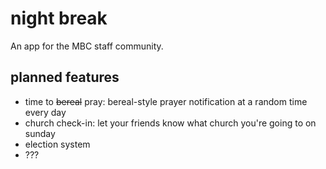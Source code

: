 # night break

An app for the MBC staff community.

## planned features

- time to ~~bereal~~ pray: bereal-style prayer notification at a random time every day
- church check-in: let your friends know what church you're going to on sunday
- election system
- ???